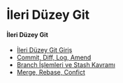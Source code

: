 # İleri Düzey Git

#### İleri Düzey Git ####

- [İleri Düzey Git Giriş](advanced-git-giris/)
- [Commit, Diff, Log, Amend](commit-diff-log-amend/)
- [Branch İşlemleri ve Stash Kavramı](branch-islemleri-stash-kavranmı/)
- [Merge, Rebase, Confict](merge-rebase-confict/)
